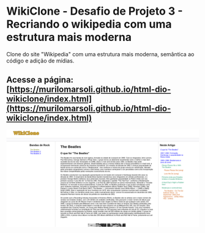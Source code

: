 # WikiClone - Desafio de Projeto 3 - Recriando o wikipedia com uma estrutura mais moderna

Clone do site "Wikipedia" com uma estrutura mais moderna, semântica ao código e adição de mídias.

## Acesse a página: [https://murilomarsoli.github.io/html-dio-wikiclone/index.html](https://murilomarsoli.github.io/html-dio-wikiclone/index.html)

![Homepage WikiClone](assets/images/imgGitHub.png)
